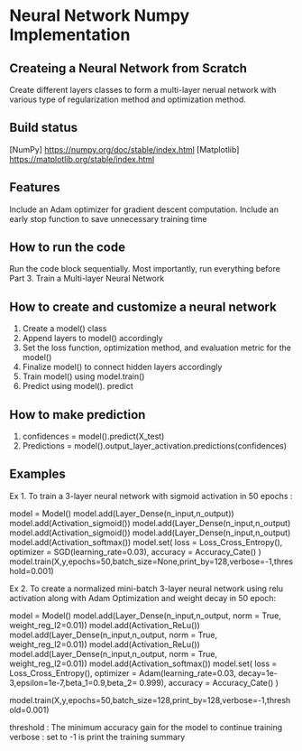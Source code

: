 # Neural Network Numpy Implementation 
## Createing a Neural Network from Scratch
Create different layers classes to form a multi-layer nerual network with various type of regularization method and optimization method.

## Build status
[NumPy] https://numpy.org/doc/stable/index.html
[Matplotlib] https://matplotlib.org/stable/index.html

## Features
Include an Adam optimizer for gradient descent computation.
Include an early stop function to save unnecessary training time

## How to run the code

Run the code block sequentially. Most importantly, run everything before Part 3. Train a Multi-layer Neural Network

## How to create and customize a neural network

1. Create a model() class
2. Append layers to model() accordingly
3. Set the loss function, optimization method, and evaluation metric for the model()
4. Finalize model() to connect hidden layers accordingly
5. Train model() using model.train()
6. Predict using model(). predict

## How to make prediction

1. confidences = model().predict(X_test)
2. Predictions = model().output_layer_activation.predictions(confidences)


## Examples
Ex 1. To train a 3-layer neural network with sigmoid activation in 50 epochs :

model = Model()
model.add(Layer_Dense(n_input,n_output))
model.add(Activation_sigmoid())
model.add(Layer_Dense(n_input,n_output)
model.add(Activation_sigmoid())
model.add(Layer_Dense(n_input,n_output)
model.add(Activation_softmax())
model.set(
	loss = Loss_Cross_Entropy(), 
	optimizer = SGD(learning_rate=0.03),
	 accuracy = Accuracy_Cate()
)
model.train(X,y,epochs=50,batch_size=None,print_by=128,verbose=-1,threshold=0.001)

Ex 2. To create a normalized mini-batch 3-layer neural network using relu activation along with Adam Optimization and weight decay in 50 epoch:

model = Model()
model.add(Layer_Dense(n_input,n_output, norm = True, weight_reg_l2=0.01))
model.add(Activation_ReLu())
model.add(Layer_Dense(n_input,n_output, norm = True, weight_reg_l2=0.01))
model.add(Activation_ReLu())
model.add(Layer_Dense(n_input,n_output, norm = True, weight_reg_l2=0.01))
model.add(Activation_softmax())
model.set(
	loss = Loss_Cross_Entropy(), 
	optimizer = Adam(learning_rate=0.03, decay=1e-3,epsilon=1e-7,beta_1=0.9,beta_2=				0.999),
	 accuracy = Accuracy_Cate()
)

model.train(X,y,epochs=50,batch_size=128,print_by=128,verbose=-1,threshold=0.001)

threshold : The minimum accuracy gain for the model to continue training
verbose : set to -1 is print the training summary





